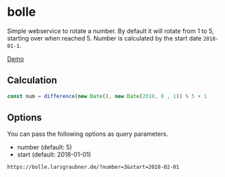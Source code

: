 # bolle

Simple webservice to rotate a number. By default it will rotate from 1 to 5, starting over when reached 5. Number is calculated by the start date `2018-01-1`.

[Demo](https://bolle.larsgraubner.de/)

## Calculation

```JavaScript
const num = difference(new Date(), new Date(2018, 0 , 1)) % 5 + 1
```

## Options

You can pass the following options as query parameters.

- number (default: 5)
- start (default: 2018-01-01)

```
https://bolle.larsgraubner.de/?number=3&start=2018-02-01
```
